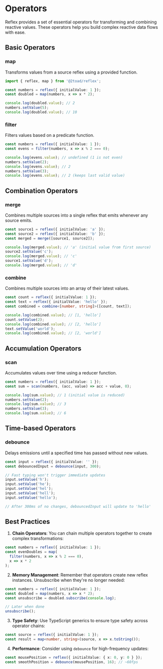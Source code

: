 # Operators

Reflex provides a set of essential operators for transforming and combining reactive values. These operators help you build complex reactive data flows with ease.

## Basic Operators

### map
Transforms values from a source reflex using a provided function.

```typescript
import { reflex, map } from '@2toad/reflex';

const numbers = reflex({ initialValue: 1 });
const doubled = map(numbers, x => x * 2);

console.log(doubled.value); // 2
numbers.setValue(5);
console.log(doubled.value); // 10
```

### filter
Filters values based on a predicate function.

```typescript
const numbers = reflex({ initialValue: 1 });
const evens = filter(numbers, x => x % 2 === 0);

console.log(evens.value); // undefined (1 is not even)
numbers.setValue(2);
console.log(evens.value); // 2
numbers.setValue(3);
console.log(evens.value); // 2 (keeps last valid value)
```

## Combination Operators

### merge
Combines multiple sources into a single reflex that emits whenever any source emits.

```typescript
const source1 = reflex({ initialValue: 'a' });
const source2 = reflex({ initialValue: 'b' });
const merged = merge([source1, source2]);

console.log(merged.value); // 'a' (initial value from first source)
source2.setValue('c');
console.log(merged.value); // 'c'
source1.setValue('d');
console.log(merged.value); // 'd'
```

### combine
Combines multiple sources into an array of their latest values.

```typescript
const count = reflex({ initialValue: 1 });
const text = reflex({ initialValue: 'hello' });
const combined = combine<[number, string]>([count, text]);

console.log(combined.value); // [1, 'hello']
count.setValue(2);
console.log(combined.value); // [2, 'hello']
text.setValue('world');
console.log(combined.value); // [2, 'world']
```

## Accumulation Operators

### scan
Accumulates values over time using a reducer function.

```typescript
const numbers = reflex({ initialValue: 1 });
const sum = scan(numbers, (acc, value) => acc + value, 0);

console.log(sum.value); // 1 (initial value is reduced)
numbers.setValue(2);
console.log(sum.value); // 3
numbers.setValue(3);
console.log(sum.value); // 6
```

## Time-based Operators

### debounce
Delays emissions until a specified time has passed without new values.

```typescript
const input = reflex({ initialValue: '' });
const debouncedInput = debounce(input, 300);

// Fast typing won't trigger immediate updates
input.setValue('h');
input.setValue('he');
input.setValue('hel');
input.setValue('hell');
input.setValue('hello');

// After 300ms of no changes, debouncedInput will update to 'hello'
```

## Best Practices

1. **Chain Operators**: You can chain multiple operators together to create complex transformations:
```typescript
const numbers = reflex({ initialValue: 1 });
const evenDoubles = map(
  filter(numbers, x => x % 2 === 0),
  x => x * 2
);
```

2. **Memory Management**: Remember that operators create new reflex instances. Unsubscribe when they're no longer needed:
```typescript
const numbers = reflex({ initialValue: 1 });
const doubled = map(numbers, x => x * 2);
const unsubscribe = doubled.subscribe(console.log);

// Later when done
unsubscribe();
```

3. **Type Safety**: Use TypeScript generics to ensure type safety across operator chains:
```typescript
const source = reflex({ initialValue: 1 });
const result = map<number, string>(source, x => x.toString());
```

4. **Performance**: Consider using `debounce` for high-frequency updates:
```typescript
const mousePosition = reflex({ initialValue: { x: 0, y: 0 } });
const smoothPosition = debounce(mousePosition, 16); // ~60fps
``` 